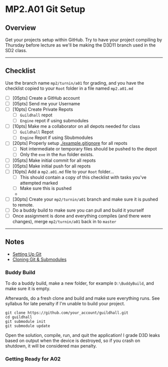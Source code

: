 MP2.A01 Git Setup
======

## Overview
Get your projects setup within GitHub.  Try to have your project compiling by Thursday before lecture as we'll be making the D3D11 branch
used in the SD2 class. 

------

## Checklist
Use the branch name `mp2/turnin/a01` for grading, and you have the checklist copied to your `Root` folder in a file named `mp2.a01.md`

- [ ] [05pts] Create a GitHub account 
- [ ] [05pts] Send me your Username
- [ ] [10pts] Create Private Repots
    - [ ] `Guildhall` repot
    - [ ] `Engine` repot if using submodules
- [ ] [10pts] Make me a collaborator on all depots needed for class
    - [ ] `Guildhall` Repot
    - [ ] `Engine` Repot if using Sbubmodules
- [ ] [20pts] Properly setup [./example.gitignore](`.gitignore`) for all repots
    - [ ] Not intermediate or temporary files should be pushed to the depot
    - [ ] Only the `exe` in the `Run` folder exists. 
- [ ] [05pts] Make initial commit for all repots
- [ ] [05pts] Make initial push for all repots
- [ ] [10pts] Add a `mp2.a01.md` file to your `Root` folder...
    - [ ] This should contain a copy of this checklist with tasks you've attempted marked
    - [ ] Make sure this is pushed
    -
- [ ] [30pts] Create your `mp2/turnin/a01` branch and make sure it is pushed to remote.
- [ ] Do a buddy build to make sure you can pull and build it yourself
- [ ] Once assignment is done and everything compiles (and there were changes), merge `mp2/turnin/a01` back in to `master`

------

## Notes

- [Setting Up Git](https://github.com/tocchan/guildhall/tree/master/examples/common/git)
- [Cloning Git & Submodules](https://github.com/tocchan/guildhall/tree/master/examples/common/gitclone)

### Buddy Build
To do a buddy build, make a new folder, for example `D:\BuddyBuild`, and make sure it is empty.

Afterwards, do a fresh clone and build and make sure everything runs.  See syllabus for late penalty if I'm unable to build your project.

```
git clone https://github.com/your_account/guildhall.git 
cd guildhall
git submodule init
git submodule update
```

Open the solution, compile, run, and quit the application!  I grade D3D leaks based on output when the device is destroyed,
so if you crash on shutdown, it will be considered max penalty. 


### Getting Ready for A02